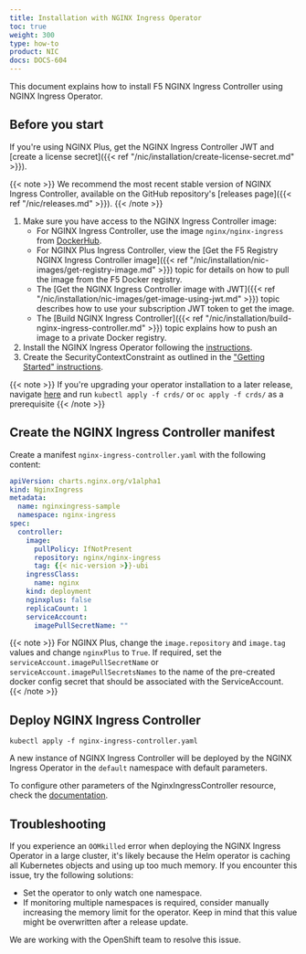 ```yaml
---
title: Installation with NGINX Ingress Operator
toc: true
weight: 300
type: how-to
product: NIC
docs: DOCS-604
---
```


This document explains how to install F5 NGINX Ingress Controller using NGINX Ingress Operator.

## Before you start

If you're using NGINX Plus, get the NGINX Ingress Controller JWT and [create a license secret]({{< ref "/nic/installation/create-license-secret.md" >}}).

{{< note >}} We recommend the most recent stable version of NGINX Ingress Controller, available on the GitHub repository's [releases page]({{< ref "/nic/releases.md" >}}). {{< /note >}}

1. Make sure you have access to the NGINX Ingress Controller image:
    - For NGINX Ingress Controller, use the image `nginx/nginx-ingress` from [DockerHub](https://hub.docker.com/r/nginx/nginx-ingress).
    - For NGINX Plus Ingress Controller, view the [Get the F5 Registry NGINX Ingress Controller image]({{< ref "/nic/installation/nic-images/get-registry-image.md" >}}) topic for details on how to pull the image from the F5 Docker registry.
    - The [Get the NGINX Ingress Controller image with JWT]({{< ref "/nic/installation/nic-images/get-image-using-jwt.md" >}}) topic describes how to use your subscription JWT token to get the image.
    - The [Build NGINX Ingress Controller]({{< ref "/nic/installation/build-nginx-ingress-controller.md" >}}) topic explains how to push an image to a private Docker registry.
1. Install the NGINX Ingress Operator following the [instructions](https://github.com/nginx/nginx-ingress-helm-operator/blob/main/docs/installation.md).
1. Create the SecurityContextConstraint as outlined in the ["Getting Started" instructions](https://github.com/nginx/nginx-ingress-helm-operator/blob/main/README.md#getting-started).

{{< note >}} If you're upgrading your operator installation to a later release, navigate [here](https://github.com/nginx/nginx-ingress-helm-operator/blob/main/helm-charts/nginx-ingress) and run `kubectl apply -f crds/` or `oc apply -f crds/` as a prerequisite {{< /note >}}

## Create the NGINX Ingress Controller manifest

Create a manifest `nginx-ingress-controller.yaml` with the following content:

```yaml
apiVersion: charts.nginx.org/v1alpha1
kind: NginxIngress
metadata:
  name: nginxingress-sample
  namespace: nginx-ingress
spec:
  controller:
    image:
      pullPolicy: IfNotPresent
      repository: nginx/nginx-ingress
      tag: {{< nic-version >}}-ubi
    ingressClass:
      name: nginx
    kind: deployment
    nginxplus: false
    replicaCount: 1
    serviceAccount:
      imagePullSecretName: ""
```

{{< note >}} For NGINX Plus, change the `image.repository` and `image.tag` values and change `nginxPlus` to `True`. If required, set the `serviceAccount.imagePullSecretName` or `serviceAccount.imagePullSecretsNames` to the name of the pre-created docker config secret that should be associated with the ServiceAccount. {{< /note >}}

## Deploy NGINX Ingress Controller

```shell
kubectl apply -f nginx-ingress-controller.yaml
```

A new instance of NGINX Ingress Controller will be deployed by the NGINX Ingress Operator in the `default` namespace with default parameters.

To configure other parameters of the NginxIngressController resource, check the [documentation](https://github.com/nginx/nginx-ingress-helm-operator/blob/main/docs/nginx-ingress-controller.md).

## Troubleshooting

If you experience an `OOMkilled` error when deploying the NGINX Ingress Operator in a large cluster, it's likely because the Helm operator is caching all Kubernetes objects and using up too much memory. If you encounter this issue, try the following solutions:

- Set the operator to only watch one namespace.
- If monitoring multiple namespaces is required, consider manually increasing the memory limit for the operator. Keep in mind that this value might be overwritten after a release update.

We are working with the OpenShift team to resolve this issue.
